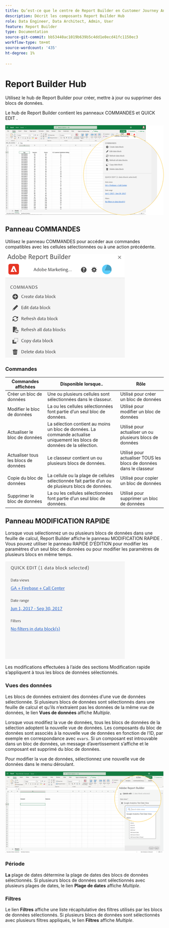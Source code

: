 ```yaml
---
title: Qu’est-ce que le centre de Report Builder en Customer Journey Analytics ?
description: Décrit les composants Report Builder Hub
role: Data Engineer, Data Architect, Admin, User
feature: Report Builder
type: Documentation
source-git-commit: bb53440ac1019b639b5c4dd1e0ecd41fc1150ec3
workflow-type: tm+mt
source-wordcount: '435'
ht-degree: 1%

---
```



# Report Builder Hub

Utilisez le hub de Report Builder pour créer, mettre à jour ou supprimer des blocs de données.

Le hub de Report Builder contient les panneaux COMMANDES et QUICK EDIT .

![](./assets/image13.png)

## Panneau COMMANDES

Utilisez le panneau COMMANDES pour accéder aux commandes compatibles avec les cellules sélectionnées ou à une action précédente.

![](./assets/hub1.png)

### Commandes

| Commandes affichées | Disponible lorsque.. | Rôle |
|------|------------------|--------|
| Créer un bloc de données | Une ou plusieurs cellules sont sélectionnées dans le classeur. | Utilisé pour créer un bloc de données |
| Modifier le bloc de données | La ou les cellules sélectionnées font partie d’un seul bloc de données. | Utilisé pour modifier un bloc de données |
| Actualiser le bloc de données | La sélection contient au moins un bloc de données. La commande actualise uniquement les blocs de données de la sélection. | Utilisé pour actualiser un ou plusieurs blocs de données |
| Actualiser tous les blocs de données | Le classeur contient un ou plusieurs blocs de données. | Utilisé pour actualiser TOUS les blocs de données dans le classeur |
| Copie du bloc de données | La cellule ou la plage de cellules sélectionnée fait partie d’un ou de plusieurs blocs de données. | Utilisé pour copier un bloc de données |
| Supprimer le bloc de données | La ou les cellules sélectionnées font partie d’un seul bloc de données. | Utilisé pour supprimer un bloc de données |

## Panneau MODIFICATION RAPIDE

Lorsque vous sélectionnez un ou plusieurs blocs de données dans une feuille de calcul, Report Builder affiche le panneau MODIFICATION RAPIDE . Vous pouvez utiliser le panneau RAPIDE D’ÉDITION pour modifier les paramètres d’un seul bloc de données ou pour modifier les paramètres de plusieurs blocs en même temps.

![](./assets/hub2.png)

Les modifications effectuées à l’aide des sections Modification rapide s’appliquent à tous les blocs de données sélectionnés.

### Vues des données

Les blocs de données extraient des données d’une vue de données sélectionnée. Si plusieurs blocs de données sont sélectionnés dans une feuille de calcul et qu’ils n’extraient pas les données de la même vue de données, le lien **Vues de données** affiche *Multiple*.

Lorsque vous modifiez la vue de données, tous les blocs de données de la sélection adoptent la nouvelle vue de données. Les composants du bloc de données sont associés à la nouvelle vue de données en fonction de l’ID, par exemple en correspondance avec ```evars```. Si un composant est introuvable dans un bloc de données, un message d’avertissement s’affiche et le composant est supprimé du bloc de données.

Pour modifier la vue de données, sélectionnez une nouvelle vue de données dans le menu déroulant.

![](./assets/image16.png)

### Période

**La** plage de dates détermine la plage de dates des blocs de données sélectionnés. Si plusieurs blocs de données sont sélectionnés avec plusieurs plages de dates, le lien **Plage de dates** affiche *Multiple*.

### Filtres

Le lien **Filtres** affiche une liste récapitulative des filtres utilisés par les blocs de données sélectionnés. Si plusieurs blocs de données sont sélectionnés avec plusieurs filtres appliqués, le lien **Filtres** affiche *Multiple*.
